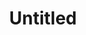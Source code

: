 ---
inv_num: 2018-121
add_credit:
url: 2018-121-untitled
title: Untitled
year: '2018'
display_year: '2018'
medium: Triple Espresso, Acid Free Vellum Finish Archival Paper
dims: 12.25 x 12.25 in
pitch:
ps:
live_url:
youtube:
related_code:
subheading:
download:
commission:
layout: things-i-made
---
